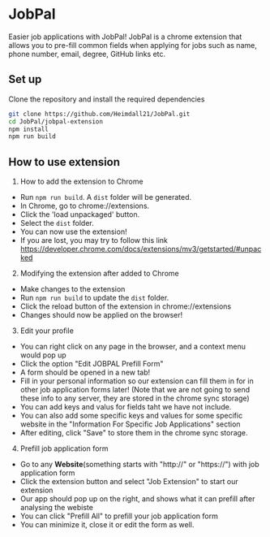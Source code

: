 # JobPal
Easier job applications with JobPal!
JobPal is a chrome extension that allows you to pre-fill common fields when applying for jobs such as name, phone number, email, degree, GitHub links etc.

## Set up
Clone the repository and install the required dependencies
```sh
git clone https://github.com/Heimdall21/JobPal.git
cd JobPal/jobpal-extension
npm install
npm run build
```

## How to use extension

1. How to add the extension to Chrome

- Run `npm run build`. A `dist` folder will be generated.
- In Chrome, go to chrome://extensions.
- Click the 'load unpackaged' button.
- Select the `dist` folder.
- You can now use the extension!
- If you are lost, you may try to follow this link https://developer.chrome.com/docs/extensions/mv3/getstarted/#unpacked

2. Modifying the extension after added to Chrome

- Make changes to the extension
- Run `npm run build` to update the `dist` folder.
- Click the reload button of the extension in chrome://extensions
- Changes should now be applied on the browser!

3. Edit your profile
- You can right click on any page in the browser, and a context menu would pop up
- Click the option "Edit JOBPAL Prefill Form"
- A form should be opened in a new tab! 
- Fill in your personal information so our extension can fill them in for in other job application forms later!
(Note that we are not going to send these info to any server, they are stored in the chrome sync storage)
- You can add keys and valus for fields taht we have not include.
- You can also add some specific keys and values for some specific website in the "Information For Specific Job Applications" section
- After editing, click "Save" to store them in the chrome sync storage.

4. Prefill job application form
- Go to any **Website**(something starts with "http://" or "https://") with job application form
- Click the extension button and select "Job Extension" to start our extension
- Our app should pop up on the right, and shows what it can prefill after analysing the webiste
- You can click "Prefill All" to prefill your job application form
- You can minimize it, close it or edit the form as well.
